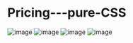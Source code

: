 # Pricing---pure-CSS
![image](https://github.com/kunal7216/Pricing---pure-CSS/assets/112888767/c12e1c6f-0026-4375-bd01-bc9878ed1233)
![image](https://github.com/kunal7216/Pricing---pure-CSS/assets/112888767/1a7b9881-a2b0-4a17-8852-756f3bccc101)
![image](https://github.com/kunal7216/Pricing---pure-CSS/assets/112888767/081bdf89-de4d-49dd-914c-27294fdc38ae)
![image](https://github.com/kunal7216/Pricing---pure-CSS/assets/112888767/bcff32ee-2344-4563-957e-f631ae8c8324)

